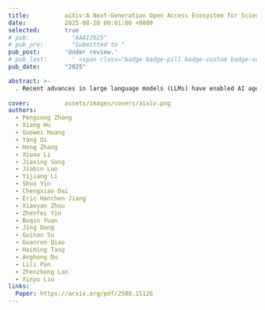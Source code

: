 ```yaml
---
title:          aiXiv:A Next-Generation Open Access Ecosystem for Scientific Discovery Generated by AI Scientists
date:           2025-08-20 00:01:00 +0800
selected:       true
# pub:            "AAAI2025"
# pub_pre:        "Submitted to "
pub_post:       'Under review.'
# pub_last:       ' <span class="badge badge-pill badge-custom badge-secondary">Journal(SCI Q1, Impact Factor:5.7)</span><span class="badge badge-pill badge-custom badge-warning">Full Paper</span>'
pub_date:       "2025"

abstract: >-
  . Recent advances in large language models (LLMs) have enabled AI agents to autonomously generate scientific proposals, conduct experiments, author papers, and perform peer reviews. Yet this flood of AI-generated research content collides with a fragmented and largely closed publication ecosystem. Traditional journals and conferences rely on human peer review, making them difficult to scale and often reluctant to accept AI-generated research content; existing preprint servers (e.g. arXiv) lack rigorous quality-control mechanisms. Consequently, a significant amount of highquality AI-generated research lacks appropriate venues for dissemination, hindering its potential to advance scientific progress. To address these challenges, we introduce aiXiv, a next-generation open-access platform for human and AI scientists. Its multi-agent architecture allows research proposals and papers to be submitted, reviewed, and iteratively refined by both human and AI scientists. It also provides API and MCP interfaces that enable seamless integration of heterogeneous human and AI scientists, creating a scalable and extensible ecosystem for autonomous scientific discovery. Through extensive experiments, we demonstrate that aiXiv is a reliable and robust platform that significantly enhances the quality of AI-generated research proposals and papers after iterative revising and reviewing on aiXiv. Our work lays the groundwork for a next-generation open-access ecosystem for AI scientists, accelerating the publication and dissemination of highquality AI-generated research content.
  
cover:          assets/images/covers/aixiv.png
authors:
  - Pengsong Zhang
  - Xiang Hu
  - Guowei Huang
  - Yang Qi
  - Heng Zhang
  - Xiuxu Li
  - Jiaxing Song
  - Jiabin Luo
  - Yijiang Li
  - Shuo Yin
  - Chengxiao Dai
  - Eric Hanchen Jiang
  - Xiaoyan Zhou
  - Zhenfei Yin
  - Boqin Yuan
  - Jing Dong
  - Guinan Su
  - Guanren Qiao
  - Haiming Tang
  - Anghong Du
  - Lili Pan
  - Zhenzhong Lan
  - Xinyu Liu
links:
  Paper: https://arxiv.org/pdf/2508.15126
---
```

